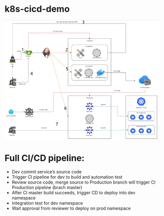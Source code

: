 # k8s-cicd-demo
![alt text](https://github.com/nhatnam1507/k8s-cicd-demo/blob/main/diagram.png)


# Full CI/CD pipeline:
 - Dev commit service’s source code
 - Trigger CI pipeline for dev to build and automation test
 - Review source code, merge source to Production branch will trigger CI Production pipeline (brach master)
 - After CI master build succeeds, trigger CD to deploy into dev namespace
 - Integration test for dev namespace
 - Wait approval from reviewer to deploy on prod namespace
